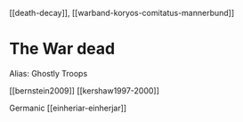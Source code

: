 [[death-decay]], [[warband-koryos-comitatus-mannerbund]]

# The War dead
Alias: Ghostly Troops


[[bernstein2009]]
[[kershaw1997-2000]]


Germanic [[einheriar-einherjar]]